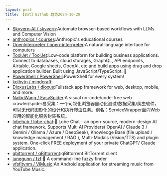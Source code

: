 ```yaml
---
layout: post
title: 【Bot】Github 趋势2024-10-28
---
```


* [Skyvern-AI / skyvern](https://github.com/Skyvern-AI/skyvern):Automate browser-based workflows with LLMs and Computer Vision
* [anthropics / courses](https://github.com/anthropics/courses):Anthropic's educational courses
* [OpenInterpreter / open-interpreter](https://github.com/OpenInterpreter/open-interpreter):A natural language interface for computers
* [ToolJet / ToolJet](https://github.com/ToolJet/ToolJet):Low-code platform for building business applications. Connect to databases, cloud storages, GraphQL, API endpoints, Airtable, Google sheets, OpenAI, etc and build apps using drag and drop application builder. Built using JavaScript/TypeScript. 🚀
* [PowerShell / PowerShell](https://github.com/PowerShell/PowerShell):PowerShell for every system!
* [kolbytn / mindcraft](https://github.com/kolbytn/mindcraft):
* [DioxusLabs / dioxus](https://github.com/DioxusLabs/dioxus):Fullstack app framework for web, desktop, mobile, and more.
* [NaiboWang / EasySpider](https://github.com/NaiboWang/EasySpider):A visual no-code/code-free web crawler/spider易采集：一个可视化浏览器自动化测试/数据采集/爬虫软件，可以无代码图形化的设计和执行爬虫任务。别名：ServiceWrapper面向Web应用的智能化服务封装系统。
* [lobehub / lobe-chat](https://github.com/lobehub/lobe-chat):🤯 Lobe Chat - an open-source, modern-design AI chat framework. Supports Multi AI Providers( OpenAI / Claude 3 / Gemini / Ollama / Azure / DeepSeek), Knowledge Base (file upload / knowledge management / RAG ), Multi-Modals (Vision/TTS) and plugin system. One-click FREE deployment of your private ChatGPT/ Claude application.
* [qbittorrent / qBittorrent](https://github.com/qbittorrent/qBittorrent):qBittorrent BitTorrent client
* [junegunn / fzf](https://github.com/junegunn/fzf):🌸 A command-line fuzzy finder
* [vfsfitvnm / ViMusic](https://github.com/vfsfitvnm/ViMusic):An Android application for streaming music from YouTube Music.
